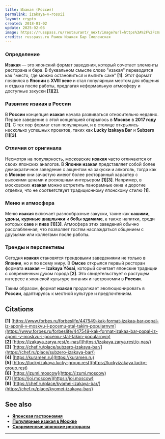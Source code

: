 ```yaml
---
title: Изакая (Россия)
permalink: izakaya-v-rossii
layout: crypto
created: 2018-01-02
update: 2025-02-03
image: https://russpass.ru/restaurant/_next/image?url=https%3A%2F%2Fcms.russpass.ru%2Fv1%2Ffile%2F676d21e9a3817ae611833345%2F2448&w=2048&q=75
credits: russpass.ru Рамен Изакая Бар Смоленская
---
```


### **Определение**  

**Изакая** — это японский формат заведения, который сочетает элементы ресторана и бара. В буквальном смысле слово "изакая" переводится как "место, где можно остановиться и выпить саке" **[1]**. Этот формат появился в **Японии** в **XVIII веке** и стал популярным местом для общения и отдыха после работы, предлагая неформальную атмосферу и доступные закуски **[1][2]**.

### **Развитие изакая в России**  
В **России** концепция **изакая** начала развиваться относительно недавно. Первое заведение с этой концепцией открылось в **Москве** в **2017 году** **[1]**. С тех пор формат стал популярным, и в столице открылись несколько успешных проектов, таких как **Lucky Izakaya Bar** и **Subzero** **[1][3]**.

### **Отличия от оригинала**  
Несмотря на популярность, московские **изакая** часто отличаются от своих японских аналогов. В **Японии** **изакая** представляет собой более демократичное заведение с акцентом на закуски и алкоголь, тогда как в **Москве** они зачастую имеют более ресторанный характер с высокими ценами и роскошным интерьером **[1][3]**. Например, в московских **изакая** можно встретить панорамные окна и дорогие отделки, что не соответствует традиционному японскому стилю **[1]**.

### **Меню и атмосфера**  
Меню **изакая** включает разнообразные закуски, такие как **сашими, удоны, куриные шашлычки** и **бобы эдамаме**, а также напитки, среди которых **саке** и **пиво** **[1][3]**. Атмосфера этих заведений обычно расслабленная, что позволяет гостям наслаждаться общением с друзьями или коллегами после работы.

### **Тренды и перспективы**  
Сегодня **изакая** становятся трендовыми заведениями не только в **Японии**, но и по всему миру. В **Омске** открылся первый ресторан формата **изакая** — **Izakaya Yōsai**, который сочетает японские традиции с современным духом города **[2]**. Это свидетельствует о растущем интересе к японской культуре питания и гастрономии в **России**.

Таким образом, формат **изакая** продолжает эволюционировать в **России**, адаптируясь к местной культуре и предпочтениям.

## **Citations**

**[1]** [https://www.forbes.ru/forbeslife/447549-kak-format-izakaa-bar-popal-iz-aponii-v-moskvu-i-pocemu-stal-takim-popularnym](https://www.forbes.ru/forbeslife/447549-kak-format-izakaa-bar-popal-iz-aponii-v-moskvu-i-pocemu-stal-takim-popularnym)  
**[2]** [https://izakaya.zarya.rest/o-nas/](https://izakaya.zarya.rest/o-nas/)  
**[3]** [https://chef.ru/place/subzero-izakaya-bar/](https://chef.ru/place/subzero-izakaya-bar/)  
**[4]** [https://kuramen.ru](https://kuramen.ru)  
**[5]** [https://luckyizakaya.lucky-group.rest](https://luckyizakaya.lucky-group.rest)  
**[6]** [https://izumi.moscow](https://izumi.moscow)  
**[7]** [https://joi.moscow](https://joi.moscow)  
**[8]** [https://chef.ru/place/kyomei-izakaya-bar/](https://chef.ru/place/kyomei-izakaya-bar/)  

## **See also**

- **[Японская гастрономия](https://kuramen.ru)**  
- **[Популярные изакая в Москве](https://luckyizakaya.lucky-group.rest)**  
- **[Современные японские рестораны](https://izumi.moscow)**  

---

<!-- Prompt:  
- Не менять язык статьи, сохранять оригинальный язык.  
- Если тема оформлена как "Имя Фамилия", заголовок должен быть "Фамилия, Имя".  
- Изменить title: A Template на основной топик в статье.  
- Создать permalink: на основе title (без / пред и / после/)  
- Замени date: на created:  
- Замени update: хххх-хх-хх текущую дату в таком же формате  
- Изменить заголовок раздела "Citations" на ## Citations.  
- Оформить ссылки в разделе "Citations" в формате: **[x]** [URL](URL).  
- При ссылке на источник в тексте, использовать формат: **[x]**, **[x]**.  
- Убедиться, что номера цитат соответствуют записям в разделе "Citations".  
- Сделать номера цитат кликабельными по указанному выше формату.  
- Добавить список связанных тем в том же формате.  
- Если есть списки с годами (при условии что они не содержат длинне предложения или ссылки)  - конвертируй их в таблицы  
- Выделяй даты, места, географические назавания, адреса, имена собственные **таким образом**  
- Использовать шаблон - "[Название темы](ссылка-на-тему)" для каждого пункта.  
- Раздел ## See also должен включаться автоматически в конец статьи.  
- Результат в md коде  
- Оставить этот Prompt после редактирования в конце кода.  
-->
